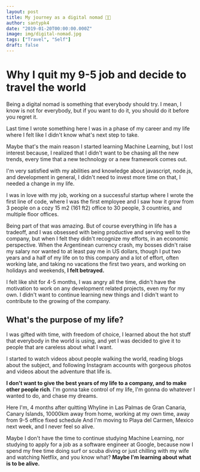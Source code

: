 ```yaml
---
layout: post
title: My journey as a digital nomad 👨‍💻 
author: santypk4
date: "2019-01-20T00:00:00.000Z"
image: img/digital-nomad.jpg
tags: ["Travel", "Self"]
draft: false
---
```

  # Why I quit my 9-5 job and decide to travel the world <!-- end -->

  Being a digital nomad is something that everybody should try. I mean, I know is not for everybody, but if you want to do it, you should do it before you regret it.
 
 
  Last time I wrote something here I was in a phase of my career and my life where I felt like I didn't know what's next step to take. 
  
  
  Maybe that's the main reason I started learning Machine Learning, but I lost interest because, I realized that I didn't want to be chasing all the new trends, every time that a new technology or a new framework comes out.
  
  
  I'm very satisfied with my abilities and knowledge about javascript, node.js, and development in general, I didn't need to invest more time on that, I needed a change in my life.
  
  
  I was in love with my job, working on a successful startup where I wrote the first line of code, where I was the first employee and I saw how it grow from 3 people on a cozy 15 m2 (161 ft2) office to 30 people, 3 countries, and multiple floor offices. 
  
  Being part of that was amazing. But of course everything in life has a tradeoff, and I was obsessed with being productive and serving well to the company, but when I felt they didn't recognize my efforts, in an economic perspective. When the Argentinean currency crash, my bosses didn't raise my salary nor wanted to at least pay me in US dollars, though I put two years and a half of my life on to this company and a lot of effort, often working late, and taking no vacations the first two years, and working on holidays and weekends, <b> I felt betrayed. </b>
  
  
 I felt like shit for 4-5 months, I was angry all the time, didn't have the motivation to work on any development related projects, even my for my own. I didn't want to continue learning new things and I didn't want to contribute to the growing of the company.
  
 ## What's the purpose of my life?
 
 
  I was gifted with time, with freedom of choice, I learned about the hot stuff that everybody in the world is using, and yet I was decided to give it to people that are careless about what I want.
 
  
  I started to watch videos about people walking the world, reading blogs about the subject, and following Instagram accounts with gorgeous photos and videos about the adventure that life is.
 
  
  <b>I don't want to give the best years of my life to a company, and to make other people rich</b>. I'm gonna take control of my life, I'm gonna do whatever I wanted to do, and chase my dreams.
 

 
  Here I'm, 4 months after quitting Whyline in Las Palmas de Gran Canaria, Canary Islands, 10000km away from home, working at my own time, away from 9-5 office fixed schedule And I'm moving to Playa del Carmen, Mexico next week, and I never feel so alive.
 

  
  Maybe I don't have the time to continue studying Machine Learning, nor studying to apply for a job as a software engineer at Google, because now I spend my free time doing surf or scuba diving or just chilling with my wife and watching Netflix, and you know what? <b> Maybe I'm learning about what is to be alive. </b>
 